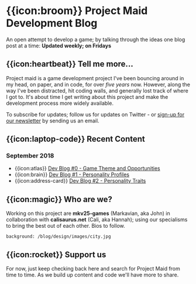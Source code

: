# {{icon:broom}} Project Maid Development Blog

An open attempt to develop a game; by talking through the ideas one blog post at a time: **Updated weekly; on Fridays**

## {{icon:heartbeat}} Tell me more...

Project maid is a game development project I've been bouncing around in my head, on paper, and in code, for over *five years* now. However, along the way I've been distracted, hit coding walls, and generally lost track of where I got to. It's about time I get writing about this project and make the development process more widely available.

To subscribe for updates; follow us for updates on Twitter - or <a href="mailto:project-maid-newletter@calisaurus.net?subject=SUBSCRIBE me to the Project Maid newsletter!">sign-up for our newsletter</a> by sending us an email.

## {{icon:laptop-code}} Recent Content

### September 2018

- {{icon:atlas}} [Dev Blog #0 - Game Theme and Opportunities](/blog/2018-09/game-theme-and-opportunities)
- {{icon:brain}} [Dev Blog #1 - Personality Profiles](/blog/2018-09/personality-profiles)
- {{icon:address-card}} [Dev Blog #2 - Personality Traits](/blog/2018-09/personality-traits)


## {{icon:magic}} Who are we?

Working on this project are **mkv25-games** (Markavian, aka John) in collaboration with **calisaurus.net** (Cali, aka Hannah); using our specialisms to bring the best out of each other. Bios to follow.

```background: /blog/design/images/city.jpg```

## {{icon:rocket}} Support us

For now, just keep checking back here and search for Project Maid from time to time. As we build up content and code we'll have more to share.
